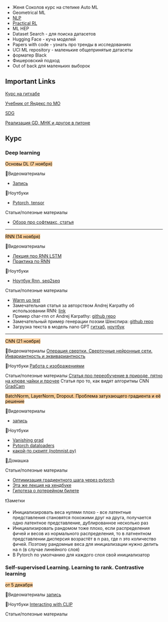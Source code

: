 - Женя Соколов курс на степике Auto ML
- Geometrical ML
- [NLP](https://lena-voita.github.io/nlp_course.html)
- [Practical RL](https://github.com/yandexdataschool/Practical_RL)
- ML HEP
- Dataset Search - для поиска датасетов 
- Hugging Face - куча моделей
- Papers with code - узнать про тренды в исследованиях 
- UCI ML repository - маленькие общепринятые датасеты 
- форматер Black 
- Фишеровский подход
- Out of back для маленьких выборок 
 

## Important Links 
[Курс на гитхабе](https://github.com/girafe-ai/ml-course/tree/24f_ysda/week0_01_naive_bayes)

[Учебник от Яндекс по МО](https://education.yandex.ru/handbook/ml)

[SDG](https://education.yandex.ru/handbook/ml/article/shodimost-sgd)

[Реализация  GD, МНК и другое в питоне](https://www.dmitrymakarov.ru/opt/mlr-04-2/#34-funktsiya-khyubera)

## Курс

### Deep learning

<mark style="background: #FFB86CA6;">Основы DL  (7 ноября)</mark>

🎥Видеоматериалы
- [Запись](https://disk.yandex.ru/i/BrXC9_eRhjhnyA)

 
📒Ноутбуки
- [Pytorch, tensor](https://colab.research.google.com/github/girafe-ai/ml-course/blob/23s_harbour/day10_intro_to_DL/day10_pytorch_practice.ipynb)


Статьи/полезные материалы
- [Обзор про софтмакс, статья](https://gonzoml.substack.com/p/make-softmax-great-again)

---
<mark style="background: #FFB86CA6;">RNN (14 ноября)</mark>

🎥Видеоматериалы
- [Лекция про RNN LSTM](https://disk.yandex.ru/i/7UKAG14gM_C5Yw)
- [Практика по RNN](https://disk.yandex.ru/i/7UKAG14gM_C5Yw)


📒Ноутбуки
- [Ноутбук Rnn, seq2seq](https://colab.research.google.com/github/girafe-ai/ml-course/blob/24f_ysda/week0_08_language_modeling/seq2seq_rnn_practice_updated.ipynb#scrollTo=Fx-Qs60ATHbm)

Статьи/полезные материалы
- [Warm uo test](https://docs.google.com/forms/d/e/1FAIpQLSfxf2kCHAkdhCkj1LykmDP1WTJx0L6mzUue1nlXxNG4V2kdTw/viewform)
- Замечательная статья за авторством Andrej Karpathy об использовании RNN: [link](http://karpathy.github.io/2015/05/21/rnn-effectiveness/)
- Пример char-rnn от Andrej Karpathy: [github repo](https://github.com/karpathy/char-rnn)
- Замечательный пример генерации поэзии Шекспира: [github repo](https://github.com/spro/practical-pytorch/blob/master/char-rnn-generation/char-rnn-generation.ipynb)
- Загрузка текста в модель nano GPT [гитхаб](https://github.com/vak/nanoGPT-bit-tokenizer), [ноутбук](https://colab.research.google.com/drive/1xFDdWu4Xgfz-knUORg5gr-p83gjhCvoy)
---
<mark style="background: #FFB86CA6;">CNN (21 ноября)</mark>

🎥Видеоматериалы
	[Операция свертки. Сверточные нейронные сети. Инвариантность и эквивариантность](https://disk.yandex.ru/i/ObYsVEXxxfUgkA)

📒Ноутбуки
	[Работа с изображениями](https://drive.google.com/file/d/1W5IZUVQENo-vwiHNqlnSliOa_u1NQtES/view?usp=sharing)
	
Статьи/полезные материалы
	[Статья про переобучение в природе, пятно на клюве чайки и прочее](https://habr.com/ru/articles/370541/)
	Статья про то, как видят алгоритмы CNN [GradCam](https://github.com/jacobgil/pytorch-grad-cam)

<mark style="background: #FFB86CA6;">BatchNorm, LayerNorm, Dropout. Проблема затухающего градиента и её решение</mark>

🎥Видеоматериалы
- [запись](https://disk.yandex.ru/i/bIoYfFb0bGsUGA)

📒Ноутбуки
- [Vanishing grad](https://github.com/girafe-ai/ml-course/blob/24f_ysda/week0_10_nn_opt_and_reg/vanishing_grad_example.ipynb)
- [Pytorch dataloaders](https://github.com/girafe-ai/ml-course/blob/24f_ysda/week0_10_nn_opt_and_reg/practice_pytorch_and_dataloaders.ipynb)
- [какой-то скрипт (notmnist.py) ](https://github.com/girafe-ai/ml-course/blob/24f_ysda/week0_10_nn_opt_and_reg/notmnist.py)

📘Домашка
	
Статьи/полезные материалы
- [Оптимизация градиентного шага через pytorch](https://pytorch.org/docs/stable/generated/torch.optim.lr_scheduler.ReduceLROnPlateau.html)
- [Эта же лекция на хендбуке](https://education.yandex.ru/handbook/ml/article/tonkosti-obucheniya)
- [Гипотеза о лотерейном билете](https://habr.com/ru/articles/718748/)


❗Заметки
- Инициализировать веса нулями плохо - все латентные представления становятся похожими друг на друга, получается одно латентное представление, дублированное несколько раз 
- Инициализировать рандомом тоже плохо, если распределения фичей и весов из нормального распределения, то в латнентном представлении дисперсия возрастёт в n раз, где n это количество фичей. Поэтому рандомные веса для инициализации нужно делить на n (в случае линейного слоя)
- В Pytorch по умолчанию для каждого слоя свой инициализатор 

### Self-supervised Learning. Learning to rank. Contrastive learning
<mark style="background: #FFB86CA6;">от 5 декабря</mark>

🎥Видеоматериалы
	[запись](https://disk.yandex.ru/i/opN5layMq3HYwg)
 
📒Ноутбуки
	[Interacting with CLIP](https://colab.research.google.com/drive/1taTqkaCRFNSwb1HUhkw0dtVvrKdUUsK_?usp=sharing)
	
Статьи/полезные материалы
